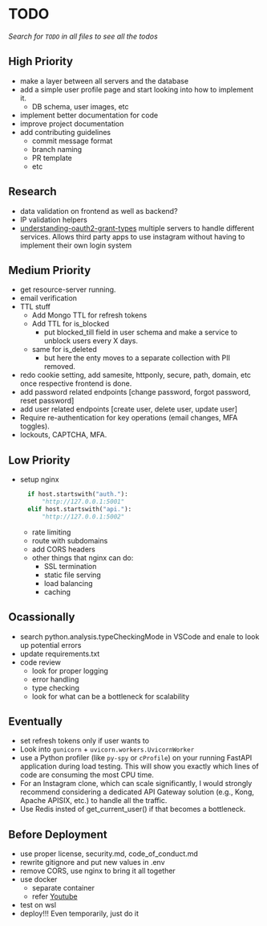 # TODO

_Search for `TODO` in all files to see all the todos_

## High Priority

- make a layer between all servers and the database
- add a simple user profile page and start looking into how to implement it.
  - DB schema, user images, etc
- implement better documentation for code
- improve project documentation
- add contributing guidelines
  - commit message format
  - branch naming
  - PR template
  - etc

## Research

- data validation on frontend as well as backend?
- IP validation helpers
- [understanding-oauth2-grant-types](https://fusionauth.io/blog/understanding-oauth2-grant-types) multiple servers to handle different services. Allows third party apps to use instagram without having to implement their own login system

## Medium Priority

- get resource-server running.
- email verification
- TTL stuff
  - Add Mongo TTL for refresh tokens
  - Add TTL for is_blocked
    - put blocked_till field in user schema and make a service to unblock users every X days.
  - same for is_deleted
    - but here the enty moves to a separate collection with PII removed.
- redo cookie setting, add samesite, httponly, secure, path, domain, etc once respective frontend is done.
- add password related endpoints [change password, forgot password, reset password]
- add user related endpoints [create user, delete user, update user]
- Require re-authentication for key operations (email changes, MFA toggles).
- lockouts, CAPTCHA, MFA.

## Low Priority

- setup nginx

  ```python
    if host.startswith("auth."):
        "http://127.0.0.1:5001"
    elif host.startswith("api."):
        "http://127.0.0.1:5002"
  ```

  - rate limiting
  - route with subdomains
  - add CORS headers
  - other things that nginx can do:
    - SSL termination
    - static file serving
    - load balancing
    - caching

## Ocassionally

- search python.analysis.typeCheckingMode in VSCode and enale to look up potential errors
- update requirements.txt
- code review
  - look for proper logging
  - error handling
  - type checking
  - look for what can be a bottleneck for scalability

## Eventually

- set refresh tokens only if user wants to
- Look into `gunicorn` + `uvicorn.workers.UvicornWorker`
- use a Python profiler (like `py-spy` or `cProfile`) on your running FastAPI application during load testing. This will show you exactly which lines of code are consuming the most CPU time.
- For an Instagram clone, which can scale significantly, I would strongly recommend considering a dedicated API Gateway solution (e.g., Kong, Apache APISIX, etc.) to handle all the traffic.
- Use Redis insted of get_current_user() if that becomes a bottleneck.

## Before Deployment

- use proper license, security.md, code_of_conduct.md
- rewrite gitignore and put new values in .env
- remove CORS, use nginx to bring it all together
- use docker
  - separate container
  - refer [Youtube](youtube.com/watch?v=DQdB7wFEygo)
- test on wsl
- deploy!!! Even temporarily, just do it
